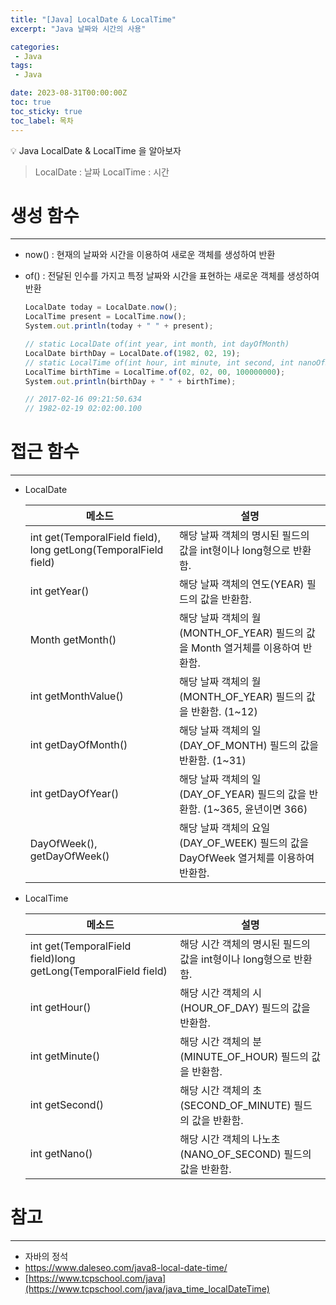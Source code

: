 ```yaml
---
title: "[Java] LocalDate & LocalTime"
excerpt: "Java 날짜와 시간의 사용"

categories:
 - Java
tags:
 - Java

date: 2023-08-31T00:00:00Z
toc: true
toc_sticky: true
toc_label: 목차
---
```

<aside>
💡 Java LocalDate & LocalTime 을 알아보자
</aside>

> LocalDate : 날짜
> LocalTime : 시간

# 생성 함수

---
- now() : 현재의 날짜와 시간을 이용하여 새로운 객체를 생성하여 반환
- of() : 전달된 인수를 가지고 특정 날짜와 시간을 표현하는 새로운 객체를 생성하여 반환

    ```jsx
    LocalDate today = LocalDate.now();
    LocalTime present = LocalTime.now();
    System.out.println(today + " " + present);

    // static LocalDate of(int year, int month, int dayOfMonth)
    LocalDate birthDay = LocalDate.of(1982, 02, 19);
    // static LocalTime of(int hour, int minute, int second, int nanoOfSecond)
    LocalTime birthTime = LocalTime.of(02, 02, 00, 100000000);
    System.out.println(birthDay + " " + birthTime);

    // 2017-02-16 09:21:50.634
    // 1982-02-19 02:02:00.100
    ```


# 접근 함수

---

- LocalDate

    | 메소드 | 설명 |
    | --- | --- |
    | int get(TemporalField field), long getLong(TemporalField field) | 해당 날짜 객체의 명시된 필드의 값을 int형이나 long형으로 반환함. |
    | int getYear() | 해당 날짜 객체의 연도(YEAR) 필드의 값을 반환함. |
    | Month getMonth() | 해당 날짜 객체의 월(MONTH_OF_YEAR) 필드의 값을 Month 열거체를 이용하여 반환함. |
    | int getMonthValue() | 해당 날짜 객체의 월(MONTH_OF_YEAR) 필드의 값을 반환함. (1~12) |
    | int getDayOfMonth() | 해당 날짜 객체의 일(DAY_OF_MONTH) 필드의 값을 반환함. (1~31) |
    | int getDayOfYear() | 해당 날짜 객체의 일(DAY_OF_YEAR) 필드의 값을 반환함. (1~365, 윤년이면 366) |
    | DayOfWeek(), getDayOfWeek() | 해당 날짜 객체의 요일(DAY_OF_WEEK) 필드의 값을 DayOfWeek 열거체를 이용하여 반환함. |
- LocalTime

    | 메소드 | 설명 |
    | --- | --- |
    | int get(TemporalField field)long getLong(TemporalField field) | 해당 시간 객체의 명시된 필드의 값을 int형이나 long형으로 반환함. |
    | int getHour() | 해당 시간 객체의 시(HOUR_OF_DAY) 필드의 값을 반환함. |
    | int getMinute() | 해당 시간 객체의 분(MINUTE_OF_HOUR) 필드의 값을 반환함. |
    | int getSecond() | 해당 시간 객체의 초(SECOND_OF_MINUTE) 필드의 값을 반환함. |
    | int getNano() | 해당 시간 객체의 나노초(NANO_OF_SECOND) 필드의 값을 반환함. |

# 참고

---
- 자바의 정석
- https://www.daleseo.com/java8-local-date-time/
- [https://www.tcpschool.com/java](https://www.tcpschool.com/java/java_time_localDateTime)